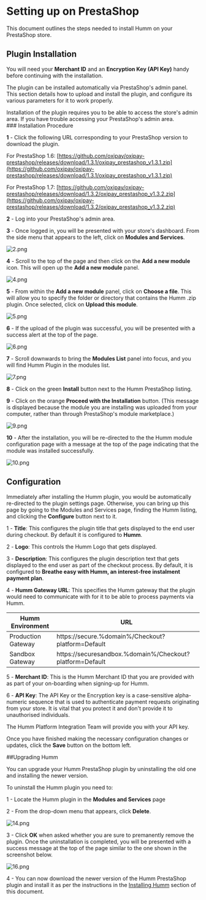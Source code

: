<h1>Setting up on PrestaShop</h1>

This document outlines the steps needed to install Humm on your PrestaShop store.

## Plugin Installation

<div class="panel">
  You will need your <b>Merchant ID</b> and an <b>Encryption Key (API Key)</b> handy before continuing with the installation. 
</div>

The plugin can be installed automatically via PrestaShop's admin panel. This section details how to upload and install the plugin, and configure its various parameters for it to work properly.

<div class="panel">
  Installation of the plugin requires you to be able to access the store's admin area. If you have trouble accessing your PrestaShop's admin area.
</div>

<div id="installing-oxipay"></div>
### Installation Procedure

**1** - Click the following URL corresponding to your PrestaShop version to download the plugin.

For PrestaShop 1.6:
[https://github.com/oxipay/oxipay-prestashop/releases/download/1.3.1/oxipay_prestashop_v1.3.1.zip](https://github.com/oxipay/oxipay-prestashop/releases/download/1.3.1/oxipay_prestashop_v1.3.1.zip)

For PrestaShop 1.7:
[https://github.com/oxipay/oxipay-prestashop/releases/download/1.3.2/oxipay_prestashop_v1.3.2.zip](https://github.com/oxipay/oxipay-prestashop/releases/download/1.3.2/oxipay_prestashop_v1.3.2.zip)

**2** - Log into your PrestaShop's admin area.

**3** - Once logged in, you will be presented with your store's dashboard. From the side menu that appears to the left, click on **Modules and Services**.

![2.png](/img/platforms/prestashop/2.png)

**4** - Scroll to the top of the page and then click on the **Add a new module** icon. This will open up the **Add a new module** panel.

![4.png](/img/platforms/prestashop/4.png)

**5** - From within the **Add a new module** panel, click on **Choose a file**. This will allow you to specify the folder or directory that contains the Humm .zip plugin. Once selected, click on **Upload this module**.

![5.png](/img/platforms/prestashop/5.png)

**6** - If the upload of the plugin was successful, you will be presented with a success alert at the top of the page.

![6.png](/img/platforms/prestashop/6.png)

**7** - Scroll downwards to bring the **Modules List** panel into focus, and you will find Humm Plugin in the modules list.

![7.png](/img/platforms/prestashop/7.png)

**8** - Click on the green **Install** button next to the Humm PrestaShop listing.

**9** - Click on the orange **Proceed with the Installation** button. (This message is displayed because the module you are installing was uploaded from your computer, rather than through PrestaShop's module marketplace.)

![9.png](/img/platforms/prestashop/9.png)

**10** - After the installation, you will be re-directed to the the Humm module configuration page with a message at the top of the page indicating that the module was installed successfully.

![10.png](/img/platforms/prestashop/10.png)

## Configuration


Immediately after installing the Humm plugin, you would be automatically re-directed to the plugin settings page. Otherwise, you can bring up this page by going to the Modules and Services page, finding the Humm listing, and clicking the **Configure** button next to it.

1 - **Title**: This configures the plugin title that gets displayed to the end user during checkout. By default it is configured to **Humm**. 

2 - **Logo**: This controls the Humm Logo that gets displayed.

3 - **Description**: This configures the plugin description text that gets displayed to the end user as part of the checkout process. By default, it is configured to **Breathe easy with Humm, an interest-free instalment payment plan**.

4 - **Humm Gateway URL**: This specifies the Humm gateway that the plugin would need to communicate with for it to be able to process payments via Humm.

| Humm Environment | URL  |
|--------------------|------|
| Production Gateway | https://secure.%domain%/Checkout?platform=Default |
| Sandbox Gateway    | https://securesandbox.%domain%/Checkout?platform=Default |

5 - **Merchant ID**: This is the Humm Merchant ID that you are provided with as part of your on-boarding when signing-up for Humm.

6 - **API Key**: The API Key or the Encryption key is a case-sensitive alpha-numeric sequence that is used to authenticate payment requests originating from your store. It is vital that you protect it and don't provide it to unauthorised individuals.
<div class="panel">
  The Humm Platform Integration Team will provide you with your API key.
</div>

Once you have finished making the necessary configuration changes or updates, click the **Save** button on the bottom left.

##Upgrading Humm

You can upgrade your Humm PrestaShop plugin by uninstalling the old one and installing the newer version. 

To uninstall the Humm plugin you need to:

1 - Locate the Humm plugin in the **Modules and Services** page

2 - From the drop-down menu that appears, click **Delete**.

![14.png](/img/platforms/prestashop/14.png)

3 - Click **OK** when asked whether you are sure to premanently remove the plugin. Once the uninstallation is completed, you will be presented with a success message at the top of the page similar to the one shown in the screenshot below.

![16.png](/img/platforms/prestashop/16.png)

4 - You can now download the newer version of the Humm PrestaShop plugin and install it as per the instructions in the [Installing Humm](#installing-oxipay) section of this document.
